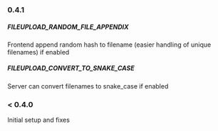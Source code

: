 ### 0.4.1

##### FILEUPLOAD_RANDOM_FILE_APPENDIX

Frontend append random hash to filename (easier handling of unique filenames) if enabled  

##### FILEUPLOAD_CONVERT_TO_SNAKE_CASE

Server can convert filenames to snake_case if enabled 

### < 0.4.0
Initial setup and fixes
